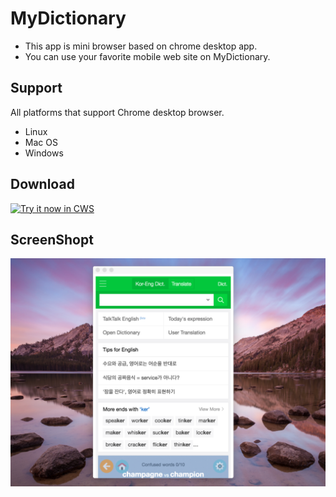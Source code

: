 # MyDictionary
- This app is mini browser based on chrome desktop app. <br/>
- You can use your favorite mobile web site on MyDictionary.

## Support
All platforms that support Chrome desktop browser.

- Linux <br/>
- Mac OS
- Windows

## Download
<a target="_blank" href="https://chrome.google.com/webstore/detail/my-dictionary/jcjbflleiicekblpdpmhoiacbaigofdo?utm_source=chrome-app-launcher-info-dialog">![Try it now in CWS](https://raw.github.com/GoogleChrome/chrome-app-samples/master/tryitnowbutton.png "Click here to install this sample from the Chrome Web Store")</a>

## ScreenShopt

<img src="screenshots/dic_git.png"/>

